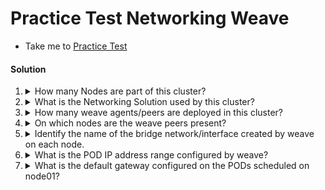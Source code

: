# Practice Test Networking Weave

  - Take me to [Practice Test](https://kodekloud.com/topic/practice-test-networking-weave/)

#### Solution 

  1. <details>
      <summary>How many Nodes are part of this cluster?</summary>

      ```bash
      kunbectl get nodes
      ```

      > 2

     </details>

  2. <details>
      <summary>What is the Networking Solution used by this cluster?</summary>

      Two ways to do this:

      1.
         ```bash
         kubectl get pods -n kube-system
         ```

      1.
         ```bash
         ls -l /opt/cni/bin
         ```

      In both you see evidence of

      > weave

     </details>

  3. <details>
      <summary>How many weave agents/peers are deployed in this cluster?</summary>

      ```bash
      kubectl get pods -n kube-system
      ```

      > 2

     </details>

  4. <details>
      <summary>On which nodes are the weave peers present?</summary>

      ```bash
      kubectl get pods -n kube-system -o wide
      ```

      > One on every node

     </details>

  5. <details>
      <summary>Identify the name of the bridge network/interface created by weave on each node.</summary>

      At either host...

      ```bash
      ip addr list
      ```

      > weave

      In actual fact, the network interface is `weave` and the bridge is implemented by `vethwe-datapath@vethwe-bridge` and `vethwe-bridge@vethwe-datapath`

     </details>

  6. <details>
      <summary>What is the POD IP address range configured by weave?</summary>

      Examine output of previous connad for `weave` interface. Note its IP begins with `10.`, so...

      > 10.X.X.X

     </details>

  7. <details>
      <summary>What is the default gateway configured on the PODs scheduled on node01?</summary>

      Now we can deduce this from the naswer to the previous question. Since we know weave's IP range, its gateway must be on the same network. However we can verify that by starting a pod which is known to contain the `ip` tool.

      Remember this [container image](https://github.com/wbitt/Network-MultiTool). It is extremely useful for debugging cluster networking issues!

      ```bash
      kubectl run testpod --image=wbitt/network-multitool
      ```

      Wait for it to be running.

      ```bash
      kubectl exec -it testpod -- ip route
      ```

      Note the first line of the output. This is the answer.
     </details>